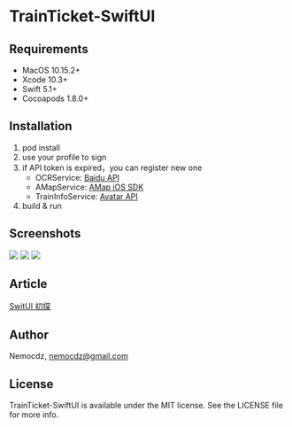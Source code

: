# TrainTicket-SwiftUI

## Requirements

* MacOS 10.15.2+
* Xcode 10.3+
* Swift 5.1+
* Cocoapods 1.8.0+

## Installation

1. pod install
2. use your profile to sign
3. if API token is expired，you can register new one
   * OCRService: [Baidu API](https://ai.baidu.com/ai-doc/REFERENCE/Ck3dwjhhu)
   * AMapService: [AMap iOS SDK](https://lbs.amap.com/api/ios-sdk/guide/create-project/get-key/)
   * TrainInfoService: [Avatar API](https://www.avatardata.cn/Docs/Api/1fe50ea4-39cb-4ced-8ddc-7bb5c36058cd)
4. build & run

## Screenshots

![](https://image-1252104468.cos.ap-guangzhou.myqcloud.com/blog/20200213114748.PNG)
![](https://image-1252104468.cos.ap-guangzhou.myqcloud.com/blog/20200213114750.PNG)
![](https://image-1252104468.cos.ap-guangzhou.myqcloud.com/blog/20200213114749.PNG)

## Article

[SwitUI 初探](https://nemocdz.github.io/post/swift-ui-初探/)

## Author

Nemocdz, [nemocdz@gmail.com](mailto:nemocdz@gmail.com)

## License

TrainTicket-SwiftUI is available under the MIT license. See the LICENSE file for more info.

